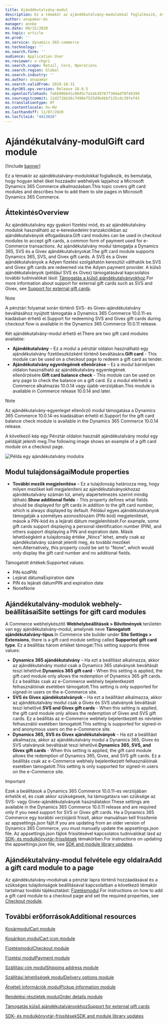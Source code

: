 ```yaml
---
title: Ajándékutalvány-modul
description: Ez a témakör az ajándékutalvány-modulokkal foglalkozik, és bemutatja, hogy hogyan lehet őket hozzáadni webhelyek lapjaihoz a Microsoft Dynamics 365 Commerce alkalmazásban.
author: anupamar-ms
manager: annbe
ms.date: 09/15/2020
ms.topic: article
ms.prod: ''
ms.service: dynamics-365-commerce
ms.technology: ''
ms.search.form: ''
audience: Application User
ms.reviewer: v-chgri
ms.search.scope: Retail, Core, Operations
ms.search.region: Global
ms.search.industry: ''
ms.author: anupamar
ms.search.validFrom: 2019-10-31
ms.dyn365.ops.version: Release 10.0.5
ms.openlocfilehash: fa6b98bb41c0845cfa3ab36767f304ad70f46399
ms.sourcegitcommit: 12d271bb26c7490e7525d9b4bbf125cdc39fef43
ms.translationtype: HT
ms.contentlocale: hu-HU
ms.lasthandoff: 11/07/2020
ms.locfileid: "4413026"
---
```

# <a name="gift-card-module"></a><span data-ttu-id="945a2-103">Ajándékutalvány-modul</span><span class="sxs-lookup"><span data-stu-id="945a2-103">Gift card module</span></span>

[!include [banner](includes/banner.md)]

<span data-ttu-id="945a2-104">Ez a témakör az ajándékutalvány-modulokkal foglalkozik, és bemutatja, hogy hogyan lehet őket hozzáadni webhelyek lapjaihoz a Microsoft Dynamics 365 Commerce alkalmazásban.</span><span class="sxs-lookup"><span data-stu-id="945a2-104">This topic covers gift card modules and describes how to add them to site pages in Microsoft Dynamics 365 Commerce.</span></span>

## <a name="overview"></a><span data-ttu-id="945a2-105">Áttekintés</span><span class="sxs-lookup"><span data-stu-id="945a2-105">Overview</span></span>

<span data-ttu-id="945a2-106">Az ajándékutalvány egy gyakori fizetési mód, és az ajándékutalvány modulok használható az e-kereskedelmi tranzakciókban az ajándékutalványok elfogadására.</span><span class="sxs-lookup"><span data-stu-id="945a2-106">Gift card modules can be used in checkout modules to accept gift cards, a common form of payment used for e-Commerce transactions.</span></span> <span data-ttu-id="945a2-107">Az ajándékutalvány modul támogatja a Dynamics 365, SVS és a Givex ajándékutalványokat.</span><span class="sxs-lookup"><span data-stu-id="945a2-107">The gift card module supports Dynamics 365, SVS, and Givex gift cards.</span></span> <span data-ttu-id="945a2-108">A SVS és a Givex ajándékutalványok a Adyen fizetési szolgáltatón keresztül válthatók be.</span><span class="sxs-lookup"><span data-stu-id="945a2-108">SVS and Givex gift cards are redeemed via the Adyen payment provider.</span></span> <span data-ttu-id="945a2-109">A külső ajándékutalványok (például SVS és Givex) támogatásával kapcsolatos további tudnivalókat lásd: [Támogatás a külső ajándékutalványokhoz](./dev-itpro/gift-card.md).</span><span class="sxs-lookup"><span data-stu-id="945a2-109">For more information about support for external gift cards such as SVS and Givex, see [Support for external gift cards](./dev-itpro/gift-card.md).</span></span>

> [!NOTE]
> <span data-ttu-id="945a2-110">A pénztári folyamat során történő SVS- és Givex-ajándékutalvány beváltásához nyújtott támogatás a Dynamics 365 Commerce 10.0.11-es kiadásban érhető el.</span><span class="sxs-lookup"><span data-stu-id="945a2-110">Support for redeeming SVS and Givex gift cards during checkout flow is available in the Dynamics 365 Commerce 10.0.11 release.</span></span> 

<span data-ttu-id="945a2-111">Két ajándékutalvány-modul érhető el:</span><span class="sxs-lookup"><span data-stu-id="945a2-111">There are two gift card modules available:</span></span>

- <span data-ttu-id="945a2-112">**Ajándékutalvány** – Ez a modul a pénztár oldalon használható egy ajándékutalvány fizetőeszközként történő beváltására.</span><span class="sxs-lookup"><span data-stu-id="945a2-112">**Gift card** - This module can be used on a checkout page to redeem a gift card as tender.</span></span> 
- <span data-ttu-id="945a2-113">**Ajándékutalvány egyenlegének ellenőrzése** – Ez a modul bármilyen oldalon használható az ajándékutalvány egyenlegének ellenőrzésére.</span><span class="sxs-lookup"><span data-stu-id="945a2-113">**Gift card balance check** - This module can be used on any page to check the balance on a gift card.</span></span> <span data-ttu-id="945a2-114">Ez a modul elérhető a Commerce alkalmazás 10.0.14 vagy újabb verziójában.</span><span class="sxs-lookup"><span data-stu-id="945a2-114">This module is available in Commerce release 10.0.14 and later.</span></span>

> [!NOTE]
> <span data-ttu-id="945a2-115">Az ajándékutalvány-egyenleget ellenőrző modul támogatása a Dynamics 365 Commerce 10.0.14-es kiadásában érhető el.</span><span class="sxs-lookup"><span data-stu-id="945a2-115">Support for the gift card balance check module is available in the Dynamics 365 Commerce 10.0.14 release.</span></span>

<span data-ttu-id="945a2-116">A következő kép egy Pénztár oldalon használt ajándékutalvány modul egy példáját jeleníti meg.</span><span class="sxs-lookup"><span data-stu-id="945a2-116">The following image shows an example of a gift card module on a checkout page.</span></span>

![Példa egy ajándékutalvány modulra](./media/ecommerce-giftcard.PNG)

## <a name="module-properties"></a><span data-ttu-id="945a2-118">Modul tulajdonságai</span><span class="sxs-lookup"><span data-stu-id="945a2-118">Module properties</span></span>

- <span data-ttu-id="945a2-119">**További mezők megjelenítése** – Ez a tulajdonság határozza meg, hogy milyen mezőket kell megjeleníteni az ajándékutalványokhozaz ajándékutalvány számán túl, amely alapértelmezés szerint mindig látható.</span><span class="sxs-lookup"><span data-stu-id="945a2-119">**Show additional fields** - This property defines what fields should be displayed for gift cards in addition to the gift card number, which is always displayed by default.</span></span> <span data-ttu-id="945a2-120">Például egyes ajándékutalványok támogatják a személyes azonosítószám (PIN-kód) megjelenítését, mások a PIN-kód és a lejárati dátum megjelenítését.</span><span class="sxs-lookup"><span data-stu-id="945a2-120">For example, some gift cards support displaying a personal identification number (PIN), and others support displaying a PIN and expiration date.</span></span> <span data-ttu-id="945a2-121">Másik lehetőségként a tulajdonság értéke „Nincs” lehet, amely csak az ajándékutalvány számát jeleníti meg, és további mezőket nem.</span><span class="sxs-lookup"><span data-stu-id="945a2-121">Alternatively, this property could be set to "None", which would only display the gift card number and no additional fields.</span></span>

<span data-ttu-id="945a2-122">Támogatott értékek:</span><span class="sxs-lookup"><span data-stu-id="945a2-122">Supported values:</span></span>
-   <span data-ttu-id="945a2-123">PIN-kód</span><span class="sxs-lookup"><span data-stu-id="945a2-123">PIN</span></span>
-   <span data-ttu-id="945a2-124">Lejárat dátuma</span><span class="sxs-lookup"><span data-stu-id="945a2-124">Expiration date</span></span>
-   <span data-ttu-id="945a2-125">PIN és lejárati dátum</span><span class="sxs-lookup"><span data-stu-id="945a2-125">PIN and expiration date</span></span> 
-   <span data-ttu-id="945a2-126">None</span><span class="sxs-lookup"><span data-stu-id="945a2-126">None</span></span>

## <a name="site-settings-for-gift-card-modules"></a><span data-ttu-id="945a2-127">Ajándékutalvány-modulok webhely-beállításai</span><span class="sxs-lookup"><span data-stu-id="945a2-127">Site settings for gift card modules</span></span>

<span data-ttu-id="945a2-128">A Commerce webhelykészítő **Webhelybeállítások \> Bővítmények** területén van egy ajándékutalvány-modul, amelynek neve **Támogatott ajándékutalvány-típus**.</span><span class="sxs-lookup"><span data-stu-id="945a2-128">In Commerce site builder under **Site Settings \> Extensions**, there is a gift card module setting called **Supported gift card type**.</span></span> <span data-ttu-id="945a2-129">Ez a beállítás három értéket támogat:</span><span class="sxs-lookup"><span data-stu-id="945a2-129">This setting supports three values:</span></span>
- <span data-ttu-id="945a2-130">**Dynamics 365 ajándékutalvány** – Ha ezt a beállítást alkalmazza, akkor az ajándékutalvány modul csak a Dynamics 365 utalványok beváltását teszi lehetővé.</span><span class="sxs-lookup"><span data-stu-id="945a2-130">**Dynamics 365 gift card** - When this setting is applied, the gift card module only allows the redemption of Dynamics 365 gift cards.</span></span> <span data-ttu-id="945a2-131">Ez a beállítás csak az e-Commerce webhely bejelentkezett felhasználóinak esetében támogatott.</span><span class="sxs-lookup"><span data-stu-id="945a2-131">This setting is only supported for signed-in users on the e-Commerce site.</span></span>
- <span data-ttu-id="945a2-132">**SVS és Givex ajándékutalványok** – Ha ezt a beállítást alkalmazza, akkor az ajándékutalvány modul csak a Givex és SVS utalványok beváltását teszi lehetővé.</span><span class="sxs-lookup"><span data-stu-id="945a2-132">**SVS and Givex gift cards** - When this setting is applied, the gift card module only allows the redemption of Givex and SVS gift cards.</span></span> <span data-ttu-id="945a2-133">Ez a beállítás az e-Commerce webhely bejelentkezett és névtelen felhasználói esetében támogatott.</span><span class="sxs-lookup"><span data-stu-id="945a2-133">This setting is supported for signed-in and anonymous users on the e-Commerce site.</span></span>
- <span data-ttu-id="945a2-134">**Dynamics 365, SVS és Givex ajándékutalványok** – Ha ezt a beállítást alkalmazza, akkor az ajándékutalvány modul a Dynamics 365, Givex és SVS utalványok beváltását teszi lehetővé.</span><span class="sxs-lookup"><span data-stu-id="945a2-134">**Dynamics 365, SVS, and Givex gift cards** - When this setting is applied, the gift card module allows the redemption of Dynamics 365, Givex, and SVS gift cards.</span></span> <span data-ttu-id="945a2-135">Ez a beállítás csak az e-Commerce webhely bejelentkezett felhasználóinak esetében támogatott.</span><span class="sxs-lookup"><span data-stu-id="945a2-135">This setting is only supported for signed-in users on the e-Commerce site.</span></span>

> [!IMPORTANT]
> <span data-ttu-id="945a2-136">Ezek a beállítások a Dynamics 365 Commerce 10.0.11-es verziójában érhetők el, és csak akkor szükségesek, ha támogatásra van szüksége az SVS- vagy Givex-ajándékutalványok használatakor.</span><span class="sxs-lookup"><span data-stu-id="945a2-136">These settings are available in the Dynamics 365 Commerce 10.0.11 release and are required only if you need support for SVS or Givex gift cards.</span></span> <span data-ttu-id="945a2-137">Ha a Dynamics 365 Commerce egy korábbi verziójáról frissít, akkor manuálisan kell frissítenie az appsettings.json fájlt.</span><span class="sxs-lookup"><span data-stu-id="945a2-137">If you are updating from an older version of Dynamics 365 Commerce, you must manually update the appsettings.json file.</span></span> <span data-ttu-id="945a2-138">Az appsettings.json fájlok frissítésével kapcsolatos tudnivalókat lásd az [SDK- és modulkönyvtár-frissítések](e-commerce-extensibility/sdk-updates.md#update-the-appsettingsjson-file) témakörben.</span><span class="sxs-lookup"><span data-stu-id="945a2-138">For instructions on updating the appsettings.json file, see [SDK and module library updates](e-commerce-extensibility/sdk-updates.md#update-the-appsettingsjson-file).</span></span> 

## <a name="add-a-gift-card-module-to-a-page"></a><span data-ttu-id="945a2-139">Ajándékutalvány-modul felvétele egy oldalra</span><span class="sxs-lookup"><span data-stu-id="945a2-139">Add a gift card module to a page</span></span>

<span data-ttu-id="945a2-140">Az ajándékutalvány-modulnak a pénztár lapra történő hozzáadásával és a szükséges tulajdonságok beállításával kapcsolatban a következő témakör tartalmaz további tájékoztatást: [Fizetésmodul](add-checkout-module.md).</span><span class="sxs-lookup"><span data-stu-id="945a2-140">For instructions on how to add a gift card module to a checkout page and set the required properties, see [Checkout module](add-checkout-module.md).</span></span>

## <a name="additional-resources"></a><span data-ttu-id="945a2-141">További erőforrások</span><span class="sxs-lookup"><span data-stu-id="945a2-141">Additional resources</span></span>

[<span data-ttu-id="945a2-142">Kosármodul</span><span class="sxs-lookup"><span data-stu-id="945a2-142">Cart module</span></span>](add-cart-module.md)

[<span data-ttu-id="945a2-143">Kosárikon modul</span><span class="sxs-lookup"><span data-stu-id="945a2-143">Cart icon module</span></span>](cart-icon-module.md)

[<span data-ttu-id="945a2-144">Fizetésmodul</span><span class="sxs-lookup"><span data-stu-id="945a2-144">Checkout module</span></span>](add-checkout-module.md)

[<span data-ttu-id="945a2-145">Fizetési modul</span><span class="sxs-lookup"><span data-stu-id="945a2-145">Payment module</span></span>](payment-module.md)

[<span data-ttu-id="945a2-146">Szállítási cím modul</span><span class="sxs-lookup"><span data-stu-id="945a2-146">Shipping address module</span></span>](ship-address-module.md)

[<span data-ttu-id="945a2-147">Szállítási lehetőségek modul</span><span class="sxs-lookup"><span data-stu-id="945a2-147">Delivery options module</span></span>](delivery-options-module.md)

[<span data-ttu-id="945a2-148">Átvételi információk modul</span><span class="sxs-lookup"><span data-stu-id="945a2-148">Pickup information module</span></span>](pickup-info-module.md)

[<span data-ttu-id="945a2-149">Rendelési részletek modul</span><span class="sxs-lookup"><span data-stu-id="945a2-149">Order details module</span></span>](order-confirmation-module.md)

[<span data-ttu-id="945a2-150">Támogatás külső ajándékutalványokhoz</span><span class="sxs-lookup"><span data-stu-id="945a2-150">Support for external gift cards</span></span>](./dev-itpro/gift-card.md)

[<span data-ttu-id="945a2-151">SDK- és modulkönyvtár-frissítések</span><span class="sxs-lookup"><span data-stu-id="945a2-151">SDK and module library updates</span></span>](e-commerce-extensibility/sdk-updates.md)
